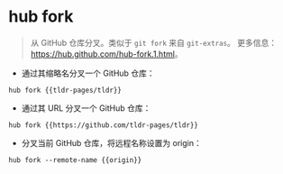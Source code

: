 # hub fork

> 从 GitHub 仓库分叉。类似于 `git fork` 来自 `git-extras`。
> 更多信息：<https://hub.github.com/hub-fork.1.html>。

- 通过其缩略名分叉一个 GitHub 仓库：

`hub fork {{tldr-pages/tldr}}`

- 通过其 URL 分叉一个 GitHub 仓库：

`hub fork {{https://github.com/tldr-pages/tldr}}`

- 分叉当前 GitHub 仓库，将远程名称设置为 origin：

`hub fork --remote-name {{origin}}`